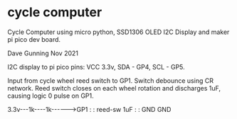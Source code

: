 # cycle computer

 Cycle Computer using micro python, SSD1306 OLED I2C Display and maker pi pico dev board.
 
 Dave Gunning Nov 2021

 I2C display to pi pico pins: VCC 3.3v, SDA - GP4, SCL - GP5.
 
 Input from cycle wheel reed switch to GP1. Switch debounce using CR network.
 Reed switch closes on each wheel rotation and discharges 1uF, causing logic 0 pulse on GP1.

 3.3v---1k----1k------>GP1
         :     :
      reed-sw  1uF
         :     :
        GND   GND
